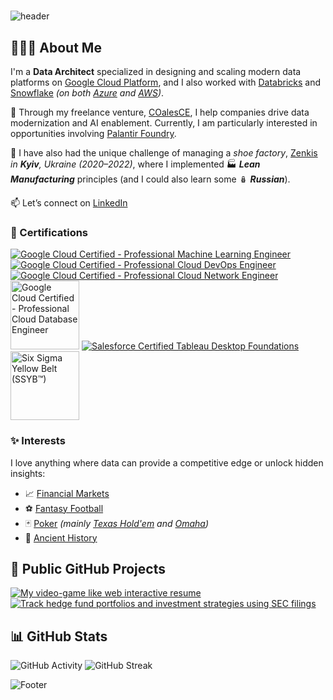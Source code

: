 #

![header](https://capsule-render.vercel.app/api?type=waving&color=20232a&height=320&section=header&text=Alessandro%20Colace&fontSize=80&fontColor=61dafb&animation=fadeIn&desc=Data%20Architect&fontAlignY=40&descSize=30)

## 🧑🏻‍💻 About Me

I'm a **Data Architect** specialized in designing and scaling modern data platforms on [Google Cloud Platform](https://cloud.google.com/), and I also worked with [Databricks](https://www.databricks.com/) and [Snowflake](https://www.snowflake.com/) *(on both [Azure](https://azure.microsoft.com/) and [AWS](https://aws.amazon.com/))*.

💼 Through my freelance venture, [COalesCE](https://www.coalesce.coach), I help companies drive data modernization and AI enablement. Currently, I am particularly interested in opportunities involving [Palantir Foundry](https://palantir.com/docs/foundry/).

🥾 I have also had the unique challenge of managing a *shoe factory*, [Zenkis](https://www.zenkis.com.ua/) *in **Kyiv**, Ukraine (2020–2022)*, where I implemented 🏭 ***Lean Manufacturing*** principles (and I could also learn some 🪆 ***Russian***).

📫 Let’s connect on [LinkedIn](https://www.linkedin.com/in/colace/)

### 🏅 Certifications

[![Google Cloud Certified - Professional Machine Learning Engineer](https://images.credly.com/size/110x110/images/05e71e7e-92a1-4821-8530-4176b2e3c4b4/image.png)](https://www.credly.com/org/google-cloud/badge/professional-machine-learning-engineer-certificatio)
[![Google Cloud Certified - Professional Cloud DevOps Engineer](https://images.credly.com/size/110x110/images/33f08b7e-fa6a-41cd-810a-21cc1c336f6d/image.png)](https://www.credly.com/org/google-cloud/badge/professional-cloud-devops-engineer-certification)
[![Google Cloud Certified - Professional Cloud Network Engineer](https://images.credly.com/size/110x110/images/08a802bf-f2fa-44fb-8110-92acf6195738/image.png)](https://www.credly.com/org/google-cloud/badge/professional-cloud-network-engineer-certification)
<a href="https://www.credly.com/org/google-cloud/badge/professional-cloud-database-engineer-certification.2"><img src="https://images.credly.com/images/275e69a5-33a8-4d9c-bad4-2bdc0dfb7d40/image.png" alt="Google Cloud Certified - Professional Cloud Database Engineer" width="110" height="110"></a>
[![Salesforce Certified Tableau Desktop Foundations](https://images.credly.com/size/110x110/images/ef3e7933-f1f1-4bba-9b10-f278188c72ad/image.png)](https://trailheadacademy.salesforce.com/certificate/exam-tableau-desktop-found---Analytics-101)
<a href="https://www.6sigmastudy.com/certification/six_sigma_yellow_belt"><img src="https://www.6sigmastudy.com/Images/brand-logo/badge-SSYB.png" alt="Six Sigma Yellow Belt (SSYB™)" width="110" height="110"></a>

### ✨ Interests

I love anything where data can provide a competitive edge or unlock hidden insights:

- 📈 [Financial Markets](https://en.wikipedia.org/wiki/Financial_market)
- ⚽ [Fantasy Football](https://en.wikipedia.org/wiki/Fantasy_football_(association))
- 🃏 [Poker](https://en.wikipedia.org/wiki/Poker) *(mainly [Texas Hold'em](https://en.wikipedia.org/wiki/Texas_hold_%27em) and [Omaha](https://en.wikipedia.org/wiki/Omaha_hold_%27em))*
- 🏺 [Ancient History](https://en.wikipedia.org/wiki/Ancient_history)

## 🚀 Public GitHub Projects

[![My video-game like web interactive resume](https://github-readme-stats.vercel.app/api/pin/?username=dokson&repo=interactive-resume&show_owner=true&theme=react&hide_border=true&description_lines_count=2)](https://github.com/dokson/interactive-resume)
[![Track hedge fund portfolios and investment strategies using SEC filings](https://github-readme-stats.vercel.app/api/pin/?username=dokson&repo=hedge-fund-tracker&show_owner=true&theme=react&hide_border=true&description_lines_count=2)](https://github.com/dokson/hedge-fund-tracker)

## 📊 GitHub Stats

![GitHub Activity](https://github-readme-activity-graph.vercel.app/graph?username=dokson&theme=react-dark&bg_color=20232a&hide_border=true)
![GitHub Streak](https://github-readme-streak-stats-eight.vercel.app?user=dokson&theme=react&hide_border=true)

![Footer](https://capsule-render.vercel.app/api?type=waving&color=61dafb&height=120&section=footer)
